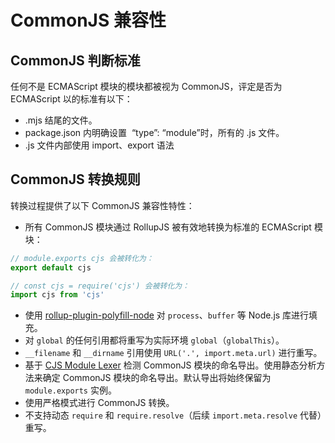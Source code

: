 # CommonJS 兼容性

## CommonJS 判断标准

任何不是 ECMAScript 模块的模块都被视为 CommonJS，评定是否为 ECMAScript 以的标准有以下：

- .mjs 结尾的文件。
- package.json 内明确设置  “type”: “module”时，所有的 .js 文件。
- .js 文件内部使用 import、export 语法

## CommonJS 转换规则

转换过程提供了以下 CommonJS 兼容性特性：

- 所有 CommonJS 模块通过 RollupJS 被有效地转换为标准的 ECMAScript 模块：

```js
// module.exports cjs 会被转化为：
export default cjs

// const cjs = require('cjs') 会被转化为：
import cjs from 'cjs'
```

- 使用 [rollup-plugin-polyfill-node](https://github.com/FredKSchott/rollup-plugin-polyfill-node) 对 `process`、`buffer` 等 Node.js 库进行填充。
- 对 `global` 的任何引用都将重写为实际环境 `global`（`globalThis`）。
- `__filename` 和 `__dirname` 引用使用 `URL('.', import.meta.url)` 进行重写。
- 基于 [CJS Module Lexer](https://github.com/guybedford/cjs-module-lexer) 检测 CommonJS 模块的命名导出。使用静态分析方法来确定 CommonJS 模块的命名导出。默认导出将始终保留为 `module.exports` 实例。
- 使用严格模式进行 CommonJS 转换。
- 不支持动态 `require` 和 `require.resolve`（后续 `import.meta.resolve` 代替）重写。
